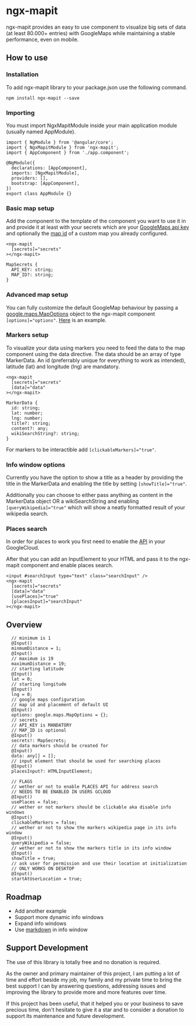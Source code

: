 # ngx-mapit

ngx-mapit provides an easy to use component to visualize big sets of data (at least 80.000+ entries) with GoogleMaps while maintaining a stable performance, even on mobile.

## How to use

### Installation

To add ngx-mapit library to your package.json use the following command.

```
npm install ngx-mapit --save
```
### Importing
You must import NgxMapitModule inside your main application module (usually named AppModule).

```
import { NgModule } from '@angular/core';
import { NgxMapitModule } from 'ngx-mapit';
import { AppComponent } from './app.component';

@NgModule({
  declarations: [AppComponent],
  imports: [NgxMapitModule],
  providers: [],
  bootstrap: [AppComponent],
})
export class AppModule {}
```
### Basic map setup
Add the component to the template of the component you want to use it in and provide it at least with your secrets which are your [GoogleMaps api key](https://developers.google.com/maps/documentation/javascript/get-api-key) and optionally the [map id](https://developers.google.com/maps/documentation/get-map-id) of a custom map you already configured.
```
<ngx-mapit
  [secrets]="secrets"
></ngx-mapit>
```
```
MapSecrets {
  API_KEY: string;
  MAP_ID?: string;
}
```
### Advanced map setup
You can fully customize the default GoogleMap behaviour by passing a [google.maps.MapOptions](https://developers.google.com/maps/documentation/javascript/reference/map#MapOptions) object to the ngx-mapit component `[options]="options"`. [Here](https://github.com/sili3011/ngx-mapit/blob/main/projects/where-are-my-aliens-at/src/app/app.component.ts) is an example.
### Markers setup
To visualize your data using markers you need to feed the data to the map component using the data directive. The data should be an array of type MarkerData. An id (preferrably unique for everything to work as intended), latitude (lat) and longitude (lng) are mandatory.
```
<ngx-mapit
  [secrets]="secrets"
  [data]="data"
></ngx-mapit>
```
```
MarkerData {
  id: string;
  lat: number;
  lng: number;
  title?: string;
  content?: any;
  wikiSearchString?: string;
}
```
For markers to be interactible add `[clickableMarkers]="true"`.
### Info window options
Currently you have the option to show a title as a header by providing the title in the MarkerData and enabling the title by setting `[showTitle]="true"`.

Additionally you can choose to either pass anything as content in the MarkerData object OR a wikiSearchString and enabling `[queryWikipedia]="true"` which will show a neatly formatted result of your wikipedia search.
### Places search
In order for places to work you first need to enable the [API](https://developers.google.com/maps/documentation/javascript/places) in your GoogleCloud.

After that you can add an InputElement to your HTML and pass it to the ngx-mapit component and enable places search.
```
<input #searchInput type="text" class="searchInput" />
<ngx-mapit
  [secrets]="secrets"
  [data]="data"
  [usePlaces]="true"
  [placesInput]="searchInput"
></ngx-mapit>
```
## Overview
```
  // minimum is 1
  @Input()
  minmumDistance = 1;
  @Input()
  // maximum is 19
  maximumDistance = 19;
  // starting latitude
  @Input()
  lat = 0;
  // starting longitude
  @Input()
  lng = 0;
  // google maps configuration
  // map id and placement of default UI
  @Input()
  options: google.maps.MapOptions = {};
  // secrets
  // API_KEY is MANDATORY
  // MAP_ID is optional
  @Input()
  secrets!: MapSecrets;
  // data markers should be created for
  @Input()
  data: any[] = [];
  // input element that should be used for searching places
  @Input()
  placesInput?: HTMLInputElement;

  // FLAGS
  // wether or not to enable PLACES API for address search
  // NEEDS TO BE ENABLED IN USERS GCLOUD
  @Input()
  usePlaces = false;
  // wether or not markers should be clickable aka disable info windows
  @Input()
  clickableMarkers = false;
  // wether or not to show the markers wikipedia page in its info window
  @Input()
  queryWikipedia = false;
  // wether or not to show the markers title in its info window
  @Input()
  showTitle = true;
  // ask user for permission and use their location at initialization
  // ONLY WORKS ON DESKTOP
  @Input()
  startAtUserLocation = true;
```
## Roadmap
- Add another example
- Support more dynamic info windows
- Expand info windows
- Use [markdown](https://www.npmjs.com/package/ngx-markdown) in info window

## Support Development
The use of this library is totally free and no donation is required.

As the owner and primary maintainer of this project, I am putting a lot of time and effort beside my job, my family and my private time to bring the best support I can by answering questions, addressing issues and improving the library to provide more and more features over time.

If this project has been useful, that it helped you or your business to save precious time, don't hesitate to give it a star and to consider a donation to support its maintenance and future development.
